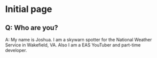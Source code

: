 # Initial page

## Q: Who are you?

A: My name is Joshua. I am a skywarn spotter for the National Weather Service in Wakefield, VA. Also I am a EAS YouTuber and part-time developer. 

